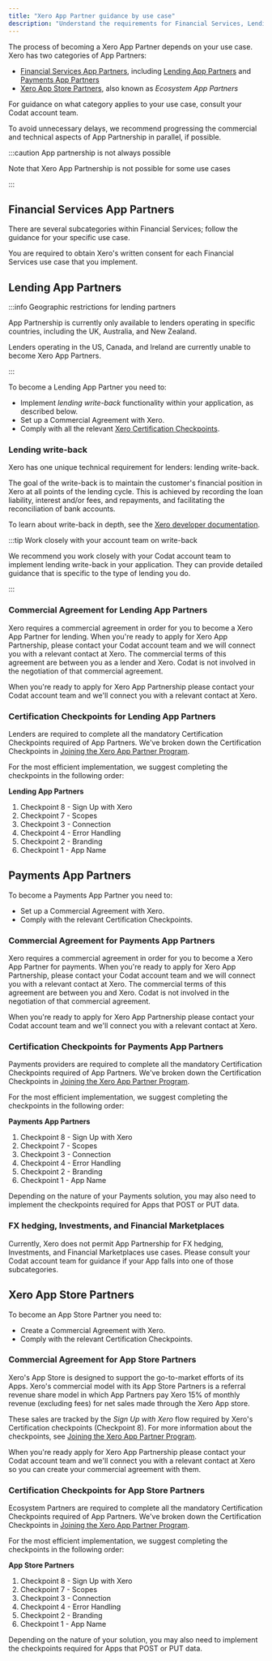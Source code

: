 ```yaml
---
title: "Xero App Partner guidance by use case"
description: "Understand the requirements for Financial Services, Lending, Payments, and App Store Partners"
---
```


The process of becoming a Xero App Partner depends on your use case. Xero has two categories of App Partners:

- [Financial Services App Partners](#financial-services-partners), including [Lending App Partners](#lending-partners) and [Payments App Partners](#payments-partners)
- [Xero App Store Partners](#xero-app-store-partners), also known as _Ecosystem App Partners_

For guidance on what category applies to your use case, consult your Codat account team.

To avoid unnecessary delays, we recommend progressing the commercial and technical aspects of App Partnership in parallel, if possible.

:::caution App partnership is not always possible

Note that Xero App Partnership is not possible for some use cases

:::

## Financial Services App Partners

There are several subcategories within Financial Services; follow the guidance for your specific use case.

You are required to obtain Xero's written consent for each Financial Services use case that you implement.

## Lending App Partners

:::info Geographic restrictions for lending partners

App Partnership is currently only available to lenders operating in specific countries, including the UK, Australia, and New Zealand.

Lenders operating in the US, Canada, and Ireland are currently unable to become Xero App Partners.

:::

To become a Lending App Partner you need to:

- Implement *lending write-back* functionality within your application, as described below.
- Set up a Commercial Agreement with Xero.
- Comply with all the relevant [Xero Certification Checkpoints](https://developer.xero.com/documentation/xero-app-store/app-partner-guides/certification-checkpoints/).

### Lending write-back

Xero has one unique technical requirement for lenders: lending write-back.

The goal of the write-back is to maintain the customer's financial position in Xero at all points of the lending cycle. This is achieved by recording the loan liability, interest and/or fees, and repayments, and facilitating the reconciliation of bank accounts.

To learn about write-back in depth, see the [Xero developer documentation](https://developer.xero.com/documentation/guides/how-to-guides/general-lending-integration-guide/).

:::tip Work closely with your account team on write-back

We recommend you work closely with your Codat account team to implement lending write-back in your application. They can provide detailed guidance that is specific to the type of lending you do.

:::

### Commercial Agreement for Lending App Partners

Xero requires a commercial agreement in order for you to become a Xero App Partner for lending. When you're ready to apply for Xero App Partnership, please contact your Codat account team and we will connect you with a relevant contact at Xero. The commercial terms of this agreement are between you as a lender and Xero. Codat is not involved in the negotiation of that commercial agreement. 

When you're ready to apply for Xero App Partnership please contact your Codat account team and we'll connect you with a relevant contact at Xero.

### Certification Checkpoints for Lending App Partners

Lenders are required to complete all the mandatory Certification Checkpoints required of App Partners. We've broken down the Certification Checkpoints in [Joining the Xero App Partner Program](/integrations/accounting/xero/xero-app-partner-program).

For the most efficient implementation, we suggest completing the checkpoints in the following order:

**Lending App Partners**

1. Checkpoint 8 - Sign Up with Xero
2. Checkpoint 7 - Scopes
3. Checkpoint 3 - Connection
4. Checkpoint 4 - Error Handling
5. Checkpoint 2 - Branding
6. Checkpoint 1 - App Name

## Payments App Partners

To become a Payments App Partner you need to:

- Set up a Commercial Agreement with Xero.
- Comply with the relevant Certification Checkpoints.

### Commercial Agreement for Payments App Partners

Xero requires a commercial agreement in order for you to become a Xero App Partner for payments. When you're ready to apply for Xero App Partnership, please contact your Codat account team and we will connect you with a relevant contact at Xero. The commercial terms of this agreement are between you and Xero. Codat is not involved in the negotiation of that commercial agreement. 

When you're ready to apply for Xero App Partnership please contact your Codat account team and we'll connect you with a relevant contact at Xero.

### Certification Checkpoints for Payments App Partners

Payments providers are required to complete all the mandatory Certification Checkpoints required of App Partners. We've broken down the Certification Checkpoints in [Joining the Xero App Partner Program](/integrations/accounting/xero/xero-app-partner-program).

For the most efficient implementation, we suggest completing the checkpoints in the following order:

**Payments App Partners**

1. Checkpoint 8 - Sign Up with Xero
2. Checkpoint 7 - Scopes
3. Checkpoint 3 - Connection
4. Checkpoint 4 - Error Handling
5. Checkpoint 2 - Branding
6. Checkpoint 1 - App Name

Depending on the nature of your Payments solution, you may also need to implement the checkpoints required for Apps that POST or PUT data.

### FX hedging, Investments, and Financial Marketplaces

Currently, Xero does not permit App Partnership for FX hedging, Investments, and Financial Marketplaces use cases. Please consult your Codat account team for guidance if your App falls into one of those subcategories.

## Xero App Store Partners

To become an App Store Partner you need to:

- Create a Commercial Agreement with Xero.
- Comply with the relevant Certification Checkpoints.

### Commercial Agreement for App Store Partners

Xero's App Store is designed to support the go-to-market efforts of its Apps. Xero's commercial model with its App Store Partners is a referral revenue share model in which App Partners pay Xero 15% of monthly revenue (excluding fees) for net sales made through the Xero App store. 

These sales are tracked by the _Sign Up with Xero_ flow required by Xero's Certification checkpoints (Checkpoint 8). For more information about the checkpoints, see [Joining the Xero App Partner Program](/integrations/accounting/xero/xero-app-partner-program).

When you're ready apply for Xero App Partnership please contact your Codat account team and we'll connect you with a relevant contact at Xero so you can create your commercial agreement with them.

### Certification Checkpoints for App Store Partners

Ecosystem Partners are required to complete all the mandatory Certification Checkpoints required of App Partners. We've broken down the Certification Checkpoints in [Joining the Xero App Partner Program](/integrations/accounting/xero/xero-app-partner-program).

For the most efficient implementation, we suggest completing the checkpoints in the following order:

**App Store Partners**

1. Checkpoint 8 - Sign Up with Xero
2. Checkpoint 7 - Scopes
3. Checkpoint 3 - Connection
4. Checkpoint 4 - Error Handling
5. Checkpoint 2 - Branding
6. Checkpoint 1 - App Name

Depending on the nature of your solution, you may also need to implement the checkpoints required for Apps that POST or PUT data.
